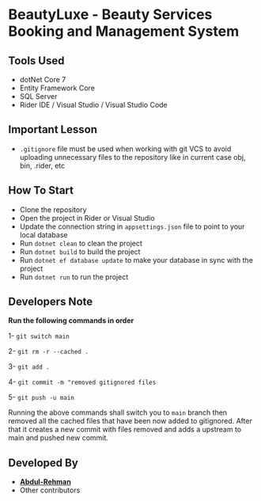 # BeautyLuxe - Beauty Services Booking and Management System

## Tools Used

- dotNet Core 7
- Entity Framework Core
- SQL Server
- Rider IDE / Visual Studio / Visual Studio Code

## Important Lesson

- `.gitignore` file must be used when working with git VCS to avoid uploading unnecessary files to the repository like in current case obj, bin, .rider, etc

## How To Start

- Clone the repository
- Open the project in Rider or Visual Studio
- Update the connection string in `appsettings.json` file to point to your local database
- Run `dotnet clean` to clean the project
- Run `dotnet build` to build the project
- Run `dotnet ef database update` to make your database in sync with the project
- Run `dotnet run` to run the project

## Developers Note
**Run the following commands in order**

1- `git switch main`

2- `git rm -r --cached .`

3- `git add .`

4- `git commit -m "removed gitignored files`

5- `git push -u main`

Running the above commands shall switch you to `main` branch then removed all the cached files that have been now added to gitignored. 
After that it creates a new commit with files removed and adds a upstream to main and pushed new commit.

## Developed By

- **[Abdul-Rehman](https://google.com)**
- Other contributors
